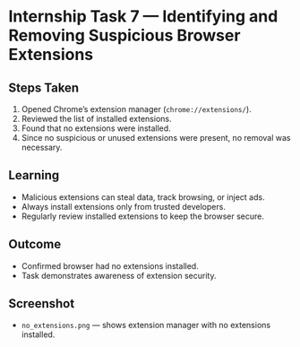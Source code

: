 # Internship Task 7 — Identifying and Removing Suspicious Browser Extensions

## Steps Taken
1. Opened Chrome’s extension manager (`chrome://extensions/`).
2. Reviewed the list of installed extensions.
3. Found that no extensions were installed.
4. Since no suspicious or unused extensions were present, no removal was necessary.

## Learning
- Malicious extensions can steal data, track browsing, or inject ads.
- Always install extensions only from trusted developers.
- Regularly review installed extensions to keep the browser secure.

## Outcome
- Confirmed browser had no extensions installed.
- Task demonstrates awareness of extension security.

## Screenshot
- `no_extensions.png` — shows extension manager with no extensions installed.
